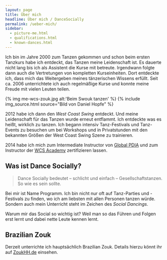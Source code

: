 ```yaml
---
layout: page
title: Über mich
headline: Über mich / DanceSocially
permalink: /ueber-mich/
sidebar:
  - picture-me.html
  - qualifications.html
  - known-dances.html
---
```


Ich bin im Jahre 2000 zum Tanzen gekommen und schon beim ersten Tanzkurs habe ich entdeckt, das Tanzen meine Leidenschaft ist. Es dauerte nicht lang bis ich als Assistent die Kurse mit betreute. Irgendwann folgte dann auch die Vertretungen von kompletten Kurseinheiten. Dort entdeckte ich, dass mich das Weitergeben meines tänzerischen Wissens erfüllt. Seit ca. 2006 unterrichtete ich auch regelmäßige Kurse und konnte meine Freude mit vielen Leuten teilen.

{% img me-wcs-zouk.jpg alt:'Beim Swouk tanzen' %}
{% include img_source.html source="Bild von Daniel Hopfe" %}

2012 habe ich dann den *West Coast Swing* entdeckt. Und meine Leidenschaft für das Tanzen wurde erneut entflammt. Ich entdeckte was es heißt, wirklich zu tanzen. Ich begann intensiv Tanz-Festivals und Tanz-Events zu besuchen um bei Workshops und in Privatstunden mit den bekannten Größen der West Coast Swing Szene zu trainieren.

2014 habe ich mich zum Intermediate Instructor von [Global PDIA](http://globalpdia.com/) und zum Instructor der [WCS Academy](http://wcsacademy.de/instructors) zertifizieren lassen.


## Was ist Dance Socially?

> Dance Socially bedeutet – schlicht und einfach – Gesellschaftstanzen. So wie es sein sollte.

Bei mir ist Name Programm. Ich bin nicht nur oft auf Tanz-Parties und -Festivals zu finden, wo ich am liebsten mit allen Personen tanzen würde. Sondern auch mein Unterricht steht im Zeichen des *Social Dancings*.

Warum mir das Social so wichtig ist? Weil man so das Führen und Folgen erst lernt und dabei nette Leute kennen lernt.

## Brazilian Zouk

Derzeit unterrichte ich hauptsächlich Brazilian Zouk. Details hierzu könnt ihr auf [ZoukHH.de](https://www.zoukhh.de/termine/#Donnerstags-18:30) einsehen.